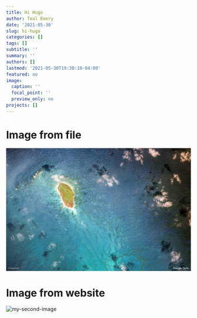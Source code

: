 ```yaml
---
title: Hi Hugo
author: Teal Emery
date: '2021-05-30'
slug: hi-hugo
categories: []
tags: []
subtitle: ''
summary: ''
authors: []
lastmod: '2021-05-30T19:30:10-04:00'
featured: no
image:
  caption: ''
  focal_point: ''
  preview_only: no
projects: []
---
```




# Image from file
![my-first-image](google-earth-view-6074.jpeg)

# Image from website

![my-second-image](https://media.giphy.com/media/mXqtfNsJlKtAoyLHd4/giphy.gif)
